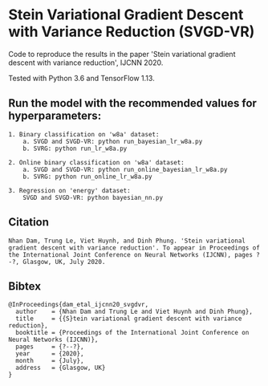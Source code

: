 # Stein Variational Gradient Descent with Variance Reduction (SVGD-VR)

Code to reproduce the results in the paper 'Stein variational gradient descent with variance reduction', IJCNN 2020.

Tested with Python 3.6 and TensorFlow 1.13.

Run the model with the recommended values for hyperparameters:
-------------------------------------
    1. Binary classification on 'w8a' dataset:
        a. SVGD and SVGD-VR: python run_bayesian_lr_w8a.py
        b. SVRG: python run_lr_w8a.py

    2. Online binary classification on 'w8a' dataset:
        a. SVGD and SVGD-VR: python run_online_bayesian_lr_w8a.py
        b. SVRG: python run_online_lr_w8a.py

    3. Regression on 'energy' dataset:
        SVGD and SVGD-VR: python bayesian_nn.py

Citation
--------
    Nhan Dam, Trung Le, Viet Huynh, and Dinh Phung. 'Stein variational gradient descent with variance reduction'. To appear in Proceedings of the International Joint Conference on Neural Networks (IJCNN), pages ?-?, Glasgow, UK, July 2020.

Bibtex
------
```
@InProceedings{dam_etal_ijcnn20_svgdvr,
  author    = {Nhan Dam and Trung Le and Viet Huynh and Dinh Phung},
  title     = {{S}tein variational gradient descent with variance reduction},
  booktitle = {Proceedings of the International Joint Conference on Neural Networks (IJCNN)},           
  pages     = {?--?},
  year      = {2020},
  month     = {July},
  address   = {Glasgow, UK}
}
 ```
